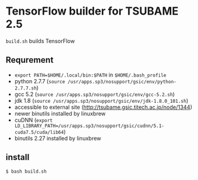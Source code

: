 # TensorFlow builder for TSUBAME 2.5

`build.sh` builds TensorFlow

## Requrement
- `export PATH=$HOME/.local/bin:$PATH` in `$HOME/.bash_profile`
- python 2.7.7 (`source /usr/apps.sp3/nosupport/gsic/env/python-2.7.7.sh`)
- gcc 5.2 (`source /usr/apps.sp3/nosupport/gsic/env/gcc-5.2.sh`)
- jdk 1.8 (`source /usr/apps.sp3/nosupport/gsic/env/jdk-1.8.0_101.sh`)
- accessible to external site (http://tsubame.gsic.titech.ac.jp/node/1344)
- newer binutils installed by linuxbrew
- cuDNN (`export LD_LIBRARY_PATH=/usr/apps.sp3/nosupport/gsic/cudnn/5.1-cuda7.5/cuda/lib64`)
- binutils 2.27 installed by linuxbrew

## install
```sh
$ bash build.sh
```
